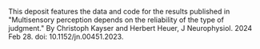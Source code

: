 This deposit features the data and code for the results published in 
"Multisensory perception depends on the reliability of the type of judgment." 
By Christoph Kayser and Herbert  Heuer, 
J Neurophysiol. 2024 Feb 28. doi: 10.1152/jn.00451.2023.

